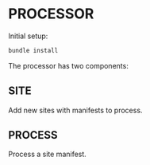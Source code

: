 # PROCESSOR

Initial setup:

```bash
bundle install
```

The processor has two components:

## SITE

Add new sites with manifests to process.

## PROCESS

Process a site manifest.
